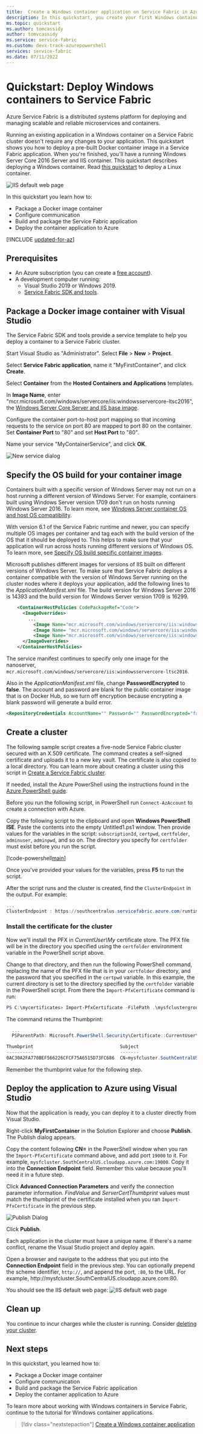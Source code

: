 ```yaml
---
title:  Create a Windows container application on Service Fabric in Azure
description: In this quickstart, you create your first Windows container application on Azure Service Fabric.  
ms.topic: quickstart
ms.author: tomcassidy
author: tomvcassidy
ms.service: service-fabric
ms.custom: devx-track-azurepowershell
services: service-fabric
ms.date: 07/11/2022
---
```


# Quickstart: Deploy Windows containers to Service Fabric

Azure Service Fabric is a distributed systems platform for deploying and managing scalable and reliable microservices and containers.

Running an existing application in a Windows container on a Service Fabric cluster doesn't require any changes to your application. This quickstart shows you how to deploy a pre-built Docker container image in a Service Fabric application. When you're finished, you'll have a running Windows Server Core 2016 Server and IIS container. This quickstart describes deploying a Windows container. Read [this quickstart](service-fabric-quickstart-containers-linux.md) to deploy a Linux container.

![IIS default web page][iis-default]

In this quickstart you learn how to:

* Package a Docker image container
* Configure communication
* Build and package the Service Fabric application
* Deploy the container application to Azure


[!INCLUDE [updated-for-az](~/reusable-content/ce-skilling/azure/includes/updated-for-az.md)]

## Prerequisites

* An Azure subscription (you can create a [free account](https://azure.microsoft.com/free/?WT.mc_id=A261C142F)).
* A development computer running:
  * Visual Studio 2019 or Windows 2019.
  * [Service Fabric SDK and tools](service-fabric-get-started.md).

## Package a Docker image container with Visual Studio

The Service Fabric SDK and tools provide a service template to help you deploy a container to a Service Fabric cluster.

Start Visual Studio as "Administrator".  Select **File** > **New** > **Project**.

Select **Service Fabric application**, name it "MyFirstContainer", and click **Create**.

Select **Container** from the **Hosted Containers and Applications** templates.

In **Image Name**, enter "mcr.microsoft.com/windows/servercore/iis:windowsservercore-ltsc2016", the [Windows Server Core Server and IIS base image](https://hub.docker.com/_/microsoft-windows-servercore-iis).

Configure the container port-to-host port mapping so that incoming requests to the service on port 80 are mapped to port 80 on the container.  Set **Container Port** to "80" and set **Host Port** to "80".  

Name your service "MyContainerService", and click **OK**.

![New service dialog][new-service]

## Specify the OS build for your container image

Containers built with a specific version of Windows Server may not run on a host running a different version of Windows Server. For example, containers built using Windows Server version 1709 don't run on hosts running Windows Server 2016. To learn more, see [Windows Server container OS and host OS compatibility](service-fabric-get-started-containers.md#windows-server-container-os-and-host-os-compatibility). 

With version 6.1 of the Service Fabric runtime and newer, you can specify multiple OS images per container and tag each with the build version of the OS that it should be deployed to. This helps to make sure that your application will run across hosts running different versions of Windows OS. To learn more, see [Specify OS build specific container images](service-fabric-get-started-containers.md#specify-os-build-specific-container-images). 

Microsoft publishes different images for versions of IIS built on different versions of Windows Server. To make sure that Service Fabric deploys a container compatible with the version of Windows Server running on the cluster nodes where it deploys your application, add the following lines to the *ApplicationManifest.xml* file. The build version for Windows Server 2016 is 14393 and the build version for Windows Server version 1709 is 16299.

```xml
    <ContainerHostPolicies CodePackageRef="Code"> 
      <ImageOverrides> 
        ...
	      <Image Name="mcr.microsoft.com/windows/servercore/iis:windowsservercore-1803" /> 
          <Image Name= "mcr.microsoft.com/windows/servercore/iis:windowsservercore-ltsc2016" Os="14393" /> 
          <Image Name="mcr.microsoft.com/windows/servercore/iis:windowsservercore-1709" Os="16299" /> 
      </ImageOverrides> 
    </ContainerHostPolicies> 
```

The service manifest continues to specify only one image for the nanoserver, `mcr.microsoft.com/windows/servercore/iis:windowsservercore-ltsc2016`.

Also in the *ApplicationManifest.xml* file, change **PasswordEncrypted** to **false**. The account and password are blank for the public container image that is on Docker Hub, so we turn off encryption because encrypting a blank password will generate a build error.

```xml
<RepositoryCredentials AccountName="" Password="" PasswordEncrypted="false" />
```

## Create a cluster

The following sample script creates a five-node Service Fabric cluster secured with an X.509 certificate. The command creates a self-signed certificate and uploads it to a new key vault. The certificate is also copied to a local directory. You can learn more about creating a cluster using this script in [Create a Service Fabric cluster](scripts/service-fabric-powershell-create-secure-cluster-cert.md).

If needed, install the Azure PowerShell using the instructions found in the [Azure PowerShell guide](/powershell/azure/).

Before you run the following script, in PowerShell run `Connect-AzAccount` to create a connection with Azure.

Copy the following script to the clipboard and open **Windows PowerShell ISE**.  Paste the contents into the empty Untitled1.ps1 window. Then provide values for the variables in the script: `subscriptionId`, `certpwd`, `certfolder`, `adminuser`, `adminpwd`, and so on.  The directory you specify for `certfolder` must exist before you run the script.

[!code-powershell[main](../../powershell_scripts/service-fabric/create-secure-cluster/create-secure-cluster.ps1 "Create a Service Fabric cluster")]

Once you've provided your values for the variables, press **F5** to run the script.

After the script runs and the cluster is created, find the `ClusterEndpoint` in the output. For example:

```powershell
...
ClusterEndpoint : https://southcentralus.servicefabric.azure.com/runtime/clusters/b76e757d-0b97-4037-a184-9046a7c818c0
```

### Install the certificate for the cluster

Now we'll install the PFX in *CurrentUser\My* certificate store. The PFX file will be in the directory you specified using the `certfolder` environment variable in the PowerShell script above.

Change to that directory, and then run the following PowerShell command, replacing the name of the PFX file that is in your `certfolder` directory, and the password that you specified in the `certpwd` variable. In this example, the current directory is set to the directory specified by the `certfolder` variable in the PowerShell script. From there the `Import-PfxCertificate` command is run:

```powershell
PS C:\mycertificates> Import-PfxCertificate -FilePath .\mysfclustergroup20190130193456.pfx -CertStoreLocation Cert:\CurrentUser\My -Password (ConvertTo-SecureString Password#1234 -AsPlainText -Force)
```

The command returns the Thumbprint:

```powershell
  ...
  PSParentPath: Microsoft.PowerShell.Security\Certificate::CurrentUser\My

Thumbprint                                Subject
----------                                -------
0AC30A2FA770BEF566226CFCF75A6515D73FC686  CN=mysfcluster.SouthCentralUS.cloudapp.azure.com
```

Remember the thumbprint value for the following step.

## Deploy the application to Azure using Visual Studio

Now that the application is ready, you can deploy it to a cluster directly from Visual Studio.

Right-click **MyFirstContainer** in the Solution Explorer and choose **Publish**. The Publish dialog appears.

Copy the content following **CN=** in the PowerShell window when you ran the `Import-PfxCertificate` command above, and add port `19000` to it. For example, `mysfcluster.SouthCentralUS.cloudapp.azure.com:19000`. Copy it into the **Connection Endpoint** field. Remember this value because you'll need it in a future step.

Click **Advanced Connection Parameters** and verify the connection parameter information.  *FindValue* and *ServerCertThumbprint* values must match the thumbprint of the certificate installed when you ran `Import-PfxCertificate` in the previous step.

![Publish Dialog](./media/service-fabric-quickstart-containers/publish-app.png)

Click **Publish**.

Each application in the cluster must have a unique name. If there's a name conflict, rename the Visual Studio project and deploy again.

Open a browser and navigate to the address that you put into the **Connection Endpoint** field in the previous step. You can optionally prepend the scheme identifier, `http://`, and append the port, `:80`, to the URL. For example, http:\//mysfcluster.SouthCentralUS.cloudapp.azure.com:80.

 You should see the IIS default web page:
![IIS default web page][iis-default]

## Clean up

You continue to incur charges while the cluster is running. Consider [deleting your cluster](./service-fabric-delete-cluster.md).

## Next steps

In this quickstart, you learned how to:

* Package a Docker image container
* Configure communication
* Build and package the Service Fabric application
* Deploy the container application to Azure

To learn more about working with Windows containers in Service Fabric, continue to the tutorial for Windows container applications.

> [!div class="nextstepaction"]
> [Create a Windows container application](./service-fabric-host-app-in-a-container.md)

[iis-default]: ./media/service-fabric-quickstart-containers/iis-default.png
[publish-dialog]: ./media/service-fabric-quickstart-containers/publish-dialog.png
[new-service]: ./media/service-fabric-quickstart-containers/NewService.png
